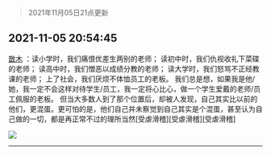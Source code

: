 > 2021年11月05日21点更新
<link rel="stylesheet" href="https://cdn.jsdelivr.net/gh/taotie6/sampleJSON@main/css/photo_show.css">
<meta name="referrer" content="no-referrer" />


 ## 2021-11-05 20:54:45 

 [㪚木](https://www.coolapk.com/feed/31245588?shareKey=NDA2YzIxN2FjMzNjNjE4NTJjZjM~) ：读小学时，我们痛恨优差生两别的老师；
读初中时，我们仇视收礼下菜碟的老师；
读高中时，我们憎恶以成绩分教的老师；
读大学时，我们怒骂不正经教课的老师；
上了社会，我们厌烦不体恤员工的老板。
我们总是想，如果我是他/她，我一定不会这样对待学生/员工，我一定将心比心<!--break-->，做一个学生爱戴的老师/员工佩服的老板。
但当大多数人到了那个位置后，却被人发现，自己其实比以前的他们，更混蛋。更可怕的是，他们自己并未察觉到自己其实是个混蛋，甚至认为自己做的一切，都是再正常不过的理所当然[受虐滑稽][受虐滑稽][受虐滑稽] 

<div class="album">
<img class="img-item" src="http://image.coolapk.com/feed/2019/0515/09/1081091_3748_1897@180x122.gif" />
</div>

 ------- 

